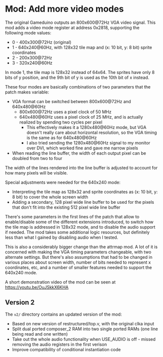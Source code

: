 Mod: Add more video modes
=========================
The original Gameduino outputs an 800x600@72Hz VGA video signal. This mod adds a video mode register at address 0x2818, supporting the following mode values:
* 0 - 400x300@72Hz (original)
* 1 - 640x240@60Hz, with 128x32 tile map and (x: 10 bit, y: 8 bit) sprite coordinates
* 2 - 200x300@72Hz
* 3 - 320x240@60Hz

In mode 1, the tile map is 128x32 instead of 64x64. The sprites have only 8 bits of y position, and the 9th bit of y is used as the 10th bit of x instead.

These four modes are basically combinations of two parameters that the patch makes variable:
* VGA format can be switched between 800x600@72Hz and 640x480@60Hz
    * 800x600@72Hz uses a pixel clock of 50 MHz
    * 640x480@60Hz uses a pixel clock of 25 MHz, and is actually realized by spending two cycles per pixel
        * This effectively makes it a 1280x480@60Hz mode, but VGA doesn't really care about horizontal resolution, so the VGA timing is the same as for 640x480@60Hz
        * I also tried sending the 1280x480@60Hz signal to my monitor over DVI, which worked fine and gave me narrow pixels
* When reading the line buffer, the width of each output pixel can be doubled from two to four

The width of the lines rendered into the line buffer is adjusted to account for how many pixels will be visible.

Special adjustments were needed for the 640x240 mode:
* Interpreting the tile map as 128x32 and sprite coordinates as (x: 10 bit, y: 8 bit) to cover the whole screen width
* Adding a secondary, 128 pixel wide line buffer to be used for the pixels that don't fit into the existing 512 pixel wide line buffer

There's some parameters in the first lines of the patch that allow to enable/disable some of the different extensions introduced,
to switch how the tile map is addressed in 128x32 mode, and to disable the audio support if needed.
The mod takes some additional logic resources, but definitely less than what I gained by disabling audio when I tested.

This is also a considerably bigger change than the attrmap mod. A lot of it is concerned with making the VGA timing parameters changeable, with two alternate settings.
But there's also assumptions that had to be changed in various places about screen width, number of bits needed to represent x coordinates, etc,
and a number of smaller features needed to support the 640x240 mode.

A short demonstration video of the mod can be seen at https://youtu.be/OuJSkkX6KHA

Version 2
---------
The `v2/` directory contains an updated version of the mod:
- Based on new version of restructured/top.v, with the original clka input
- Split dual ported composer_2 RAM into two single ported RAMs (one line being read and one written)
- Take out the whole audio functionality when USE_AUDIO is off - missed removing the audio registers in the first verison
- Improve compatibility of conditional instantiation code
